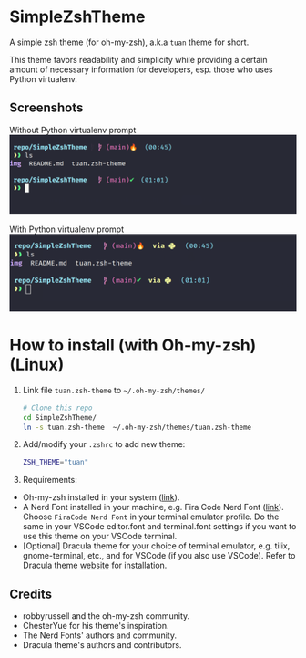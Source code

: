 # SimpleZshTheme
A simple zsh theme (for oh-my-zsh), a.k.a `tuan` theme for short.

This theme favors readability and simplicity while providing a certain amount of necessary information for developers, esp. those who uses Python virtualenv.

## Screenshots
Without Python virtualenv prompt
![img](./img/screenshot_01.jpg)

With Python virtualenv prompt
![img](./img/screenshot_02.jpg)

# How to install (with Oh-my-zsh) (Linux)
1. Link file `tuan.zsh-theme` to `~/.oh-my-zsh/themes/`
    ```bash
    # Clone this repo
    cd SimpleZshTheme/
    ln -s tuan.zsh-theme  ~/.oh-my-zsh/themes/tuan.zsh-theme
    ```
2. Add/modify your `.zshrc` to add new theme:
    ```bash
    ZSH_THEME="tuan" 
    ```
3. Requirements:
- Oh-my-zsh installed in your system ([link](https://github.com/ohmyzsh/ohmyzsh)).
- A Nerd Font installed in your machine, e.g. Fira Code Nerd Font ([link](https://www.nerdfonts.com/font-downloads)). Choose `FiraCode Nerd Font` in your terminal emulator profile. Do the same in your VSCode editor.font and terminal.font settings if you want to use this theme on your VSCode terminal.
- [Optional] Dracula theme for your choice of terminal emulator, e.g. tilix, gnome-terminal, etc., and for VSCode (if you also use VSCode). Refer to Dracula theme [website](https://draculatheme.com/) for installation.

## Credits
- robbyrussell and the oh-my-zsh community.
- ChesterYue for his theme's inspiration.
- The Nerd Fonts' authors and community.
- Dracula theme's authors and contributors.